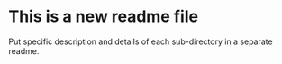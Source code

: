 # This is a new readme file

Put specific description and details of each sub-directory in a separate readme.
